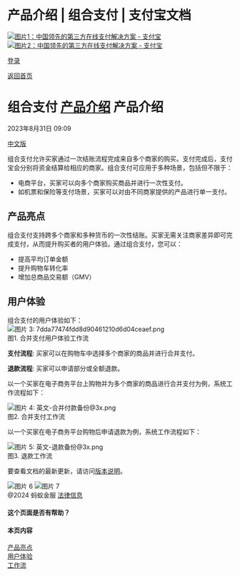 产品介绍 | 组合支付 | 支付宝文档
===============

[![图片1：中国领先的第三方在线支付解决方案 - 支付宝](https://ac.alipay.com/storage/2024/3/26/d66c43c0-440d-4c97-9976-f2028a2c8c5e.svg)![图片2：中国领先的第三方在线支付解决方案 - 支付宝](https://ac.alipay.com/storage/2024/3/26/a48bd336-aea0-4f16-bf83-616eacbb4434.svg)](/docs/)

[登录](https://global.alipay.com/ilogin/account_login.htm?goto=https%3A%2F%2Fglobal.alipay.com%2Fdocs%2Fac%2Fcombinedpay_en%2Foverview)

[返回首页](../../)

组合支付
[产品介绍](/docs/ac/combinedpay_en/overview)
产品介绍
====================

2023年8月31日 09:09

[中文版](https://global.alipay.com/docs/ac/combinedpay_cn/overview)

组合支付允许买家通过一次结账流程完成来自多个商家的购买。支付完成后，支付宝会分别将资金结算给相应的商家。组合支付可应用于多种场景，包括但不限于：

*   电商平台，买家可以向多个商家购买商品并进行一次性支付。
*   如机票和保险等支付场景，买家可以对由不同商家提供的产品进行单一支付。

产品亮点
------------

组合支付支持跨多个商家和多种货币的一次性结账。买家无需关注商家差异即可完成支付，从而提升购买者的用户体验。通过组合支付，您可以：

*   提高平均订单金额
*   提升购物车转化率
*   增加总商品交易额（GMV）

用户体验
------------

组合支付的用户体验如下：
![图片 3: 7dda77474fdd8d90461210d6d04ceaef.png](https://idocs-assets.marmot-cloud.com/storage/idocs87c36dc8dac653c1/1692174859091-c7a6996a-e63d-48df-9de2-e07e138eb911.png)  
图1. 合并支付用户体验工作流

**支付流程**: 买家可以在购物车中选择多个商家的商品并进行合并支付。

**退款流程**: 买家可以申请部分或全额退款。

以一个买家在电子商务平台上购物并为多个商家的商品进行合并支付为例，系统工作流程如下：

![图片 4: 英文-合并付款备份@3x.png](https://idocs-assets.marmot-cloud.com/storage/idocs87c36dc8dac653c1/1693277583722-09217e44-8918-41a8-b3e9-5e2ce2af47ff.png)  
图2. 合并支付工作流

以一个买家在电子商务平台购物后申请退款为例，系统工作流程如下：

![图片 5: 英文-退款备份@3x.png](https://idocs-assets.marmot-cloud.com/storage/idocs87c36dc8dac653c1/1693278752050-a27ab607-ac6e-439c-a781-547a8704b12b.png)  
图3. 退款工作流

要查看文档的最新更新，请访问[版本说明](https://global.alipay.com/docs/releasenotes)。

![图片 6](https://ac.alipay.com/storage/2021/5/20/19b2c126-9442-4f16-8f20-e539b1db482a.png) ![图片 7](https://ac.alipay.com/storage/2021/5/20/e9f3f154-dbf0-455f-89f0-b3d4e0c14481.png)  
@2024 蚂蚁金服 [法律信息](https://global.alipay.com/docs/ac/platform/membership)

#### 这个页面是否有帮助？

#### 本页内容

[产品亮点](#taPKO "产品亮点")  
[用户体验](#s4xQb "用户体验")  
[工作流](#hccR5 "工作流")